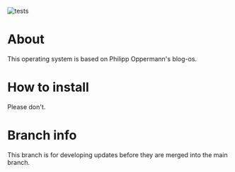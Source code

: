 ![tests](https://github.com/darkstormdev/os/actions/workflows/code.yml/badge.svg?branch=testing)
# About
This operating system is based on Philipp Oppermann's blog-os.
# How to install
Please don't.
# Branch info
This branch is for developing updates before they are merged into the main branch.
